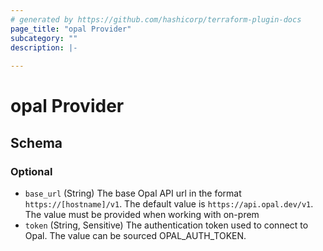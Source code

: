 ```yaml
---
# generated by https://github.com/hashicorp/terraform-plugin-docs
page_title: "opal Provider"
subcategory: ""
description: |-
  
---
```


# opal Provider





<!-- schema generated by tfplugindocs -->
## Schema

### Optional

- `base_url` (String) The base Opal API url in the format `https://[hostname]/v1`. The default value is `https://api.opal.dev/v1`. The value must be provided when working with on-prem
- `token` (String, Sensitive) The authentication token used to connect to Opal. The value can be sourced OPAL_AUTH_TOKEN.
